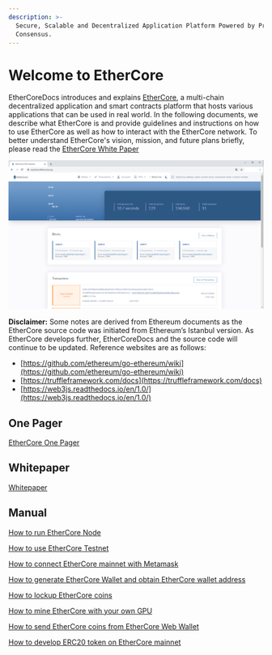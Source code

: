 ```yaml
---
description: >-
  Secure, Scalable and Decentralized Application Platform Powered by ProgPoW
  Consensus.
---
```


# Welcome to EtherCore

EtherCoreDocs introduces and explains [EtherCore](https://ethercore.org), a multi-chain decentralized application and smart contracts platform that hosts various applications that can be used in real world. In the following documents, we describe what EtherCore is and provide guidelines and instructions on how to use EtherCore as well as how to interact with the EtherCore network. To better understand EtherCore's vision, mission, and future plans briefly, please read the [EtherCore White Paper](https://github.com/ethercore/docs/tree/6f35a0613efe786ca8df8811da1895f8d47d4c27/whitepaper/EtherCore-Whitepaper.pdf)

![EtherCore Block Explorer](.gitbook/assets/blockscout.png)

**Disclaimer:** Some notes are derived from Ethereum documents as the EtherCore source code was initiated from Ethereum’s Istanbul version. As EtherCore develops further, EtherCoreDocs and the source code will continue to be updated. Reference websites are as follows:

* [https://github.com/ethereum/go-ethereum/wiki](https://github.com/ethereum/go-ethereum/wiki)
* [https://truffleframework.com/docs](https://truffleframework.com/docs)
* [https://web3js.readthedocs.io/en/1.0/](https://web3js.readthedocs.io/en/1.0/)

## One Pager

[EtherCore One Pager](https://github.com/ethercore/docs/tree/6f35a0613efe786ca8df8811da1895f8d47d4c27/onepager/EtherCore-One-Pager.pdf)

## Whitepaper

[Whitepaper](https://github.com/ethercore/docs/tree/6f35a0613efe786ca8df8811da1895f8d47d4c27/whitepaper/EtherCore-Whitepaper.pdf)

## Manual

[How to run EtherCore Node](https://github.com/ethercore/docs/blob/master/manual/EtherCore-Node-Manual.pdf)

[How to use EtherCore Testnet](https://github.com/ethercore/docs/blob/master/manual/How-to-use-EtherCore-Testnet.pdf)

[How to connect EtherCore mainnet with Metamask](https://github.com/ethercore/docs/blob/master/manual/How-to-connect-EtherCore-mainnet-with-Metamask.pdf)

[How to generate EtherCore Wallet and obtain EtherCore wallet address](https://github.com/ethercore/docs/blob/master/manual/How-to-generate-EtherCore-Wallet-and-obtain-EtherCore-wallet-address.pdf)

[How to lockup EtherCore coins](https://github.com/ethercore/docs/blob/master/manual/How-to-lockup-EtherCore-coins.pdf)

[How to mine EtherCore with your own GPU](https://github.com/ethercore/docs/blob/master/manual/How-to-mine-EtherCore-with-your-own-GPU.pdf)

[How to send EtherCore coins from EtherCore Web Wallet](https://github.com/ethercore/docs/tree/6f35a0613efe786ca8df8811da1895f8d47d4c27/manual/How-to-send-EtherCore-coins-from-EtherCore-Web-Wallet.pdf)

[How to develop ERC20 token on EtherCore mainnet](https://github.com/ethercore/docs/blob/master/manual/How-to-develop-ERC20-token-on-EtherCore-mainnet.pdf)

